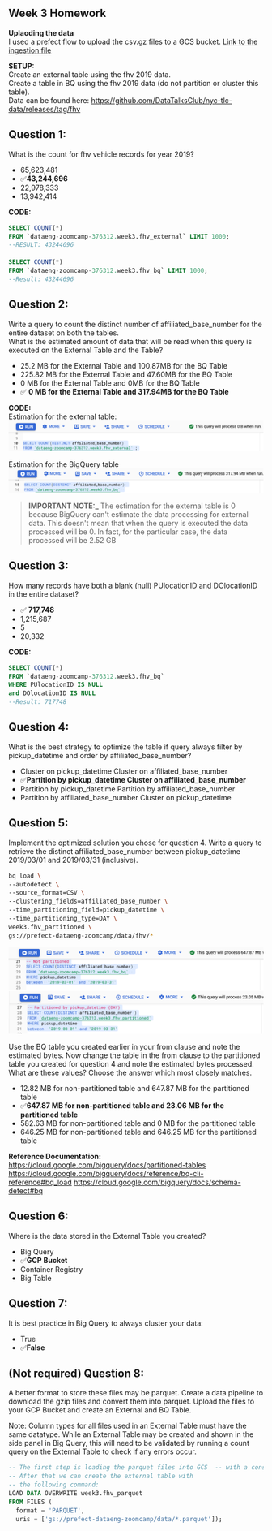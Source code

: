 ## Week 3 Homework

<b>Uplaoding the data</b></br>
I used a prefect flow to upload the csv.gz files to a GCS bucket. [Link to the ingestion file](./etl_web_to_cgs.py)

<b>SETUP:</b></br>
Create an external table using the fhv 2019 data. </br>
Create a table in BQ using the fhv 2019 data (do not partition or cluster this table). </br>
Data can be found here: https://github.com/DataTalksClub/nyc-tlc-data/releases/tag/fhv </p>

## Question 1:
What is the count for fhv vehicle records for year 2019?
- 65,623,481  
- ✅**43,244,696** 
- 22,978,333
- 13,942,414

<b>CODE:</b></br>
```sql
SELECT COUNT(*) 
FROM `dataeng-zoomcamp-376312.week3.fhv_external` LIMIT 1000;
--RESULT: 43244696

SELECT COUNT(*) 
FROM `dataeng-zoomcamp-376312.week3.fhv_bq` LIMIT 1000;
--Result: 43244696
```

## Question 2:
Write a query to count the distinct number of affiliated_base_number for the entire dataset on both the tables.</br> 
What is the estimated amount of data that will be read when this query is executed on the External Table and the Table?

- 25.2 MB for the External Table and 100.87MB for the BQ Table
- 225.82 MB for the External Table and 47.60MB for the BQ Table
- 0 MB for the External Table and 0MB for the BQ Table
- ✅ **0 MB for the External Table and 317.94MB for the BQ Table** 

<b>CODE:</b></br>
Estimation for the external table:
![Estimation External](./images/q2_external.png)


Estimation for the BigQuery table
![Estimation Big Query](./images/q2_bigquery.png)

> **IMPORTANT NOTE:_**  The estimation for the external table is 0 because BigQuery can't estimate the data processing for external data. This doesn't mean that when the query is executed the data processed will be 0. In fact, for the particular case, the data processed will be 2.52 GB

## Question 3:
How many records have both a blank (null) PUlocationID and DOlocationID in the entire dataset?
- ✅ **717,748** 
- 1,215,687
- 5
- 20,332

<b>CODE:</b></br>
```sql
SELECT COUNT(*)
FROM `dataeng-zoomcamp-376312.week3.fhv_bq` 
WHERE PUlocationID IS NULL  
and DOlocationID IS NULL
--Result: 717748
```

## Question 4:
What is the best strategy to optimize the table if query always filter by pickup_datetime and order by affiliated_base_number?
- Cluster on pickup_datetime Cluster on affiliated_base_number
- ✅**Partition by pickup_datetime Cluster on affiliated_base_number**
- Partition by pickup_datetime Partition by affiliated_base_number
- Partition by affiliated_base_number Cluster on pickup_datetime

## Question 5:
Implement the optimized solution you chose for question 4. Write a query to retrieve the distinct affiliated_base_number between pickup_datetime 2019/03/01 and 2019/03/31 (inclusive).</br> 

```bash
bq load \
--autodetect \
--source_format=CSV \
--clustering_fields=affiliated_base_number \
--time_partitioning_field=pickup_datetime \
--time_partitioning_type=DAY \
week3.fhv_partitioned \
gs://prefect-dataeng-zoomcamp/data/fhv/*
```
![Not Partitioned](./images/q5_not_partitioned.png)
![Partitioned](./images/q5_partitioned.png)


Use the BQ table you created earlier in your from clause and note the estimated bytes. Now change the table in the from clause to the partitioned table you created for question 4 and note the estimated bytes processed. What are these values? Choose the answer which most closely matches.
- 12.82 MB for non-partitioned table and 647.87 MB for the partitioned table
- ✅**647.87 MB for non-partitioned table and 23.06 MB for the partitioned table**
- 582.63 MB for non-partitioned table and 0 MB for the partitioned table
- 646.25 MB for non-partitioned table and 646.25 MB for the partitioned table

**Reference Documentation:**  
https://cloud.google.com/bigquery/docs/partitioned-tables
https://cloud.google.com/bigquery/docs/reference/bq-cli-reference#bq_load
https://cloud.google.com/bigquery/docs/schema-detect#bq


## Question 6: 
Where is the data stored in the External Table you created?

- Big Query
- ✅**GCP Bucket**
- Container Registry
- Big Table


## Question 7:
It is best practice in Big Query to always cluster your data:
- True
- ✅**False**


## (Not required) Question 8:
A better format to store these files may be parquet. Create a data pipeline to download the gzip files and convert them into parquet. Upload the files to your GCP Bucket and create an External and BQ Table. 

Note: Column types for all files used in an External Table must have the same datatype. While an External Table may be created and shown in the side panel in Big Query, this will need to be validated by running a count query on the External Table to check if any errors occur. 
 


```sql
-- The first step is loading the parquet files into GCS  -- with a consistent data type for each column.   
-- After that we can create the external table with  
-- the following command:
LOAD DATA OVERWRITE week3.fhv_parquet
FROM FILES (
  format = 'PARQUET',
  uris = ['gs://prefect-dataeng-zoomcamp/data/*.parquet']);

```
